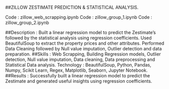 ##ZILLOW ZESTIMATE PREDICTION & STATISTICAL ANALYSIS.

Code : zillow_web_scrapping.ipynb
Code : zillow_group_1.ipynb
Code : zillow_group_2.ipynb

##Description : Built a linear regression model to predict the Zestimate’s followed by the statistical analysis using regression coefficients. Used BeautifulSoup to extract the property prices and other attributes. Performed Data Cleaning followed by Null value imputation, Outlier detection and data preparation.
##Skills : Web Scrapping, Building Regression models, Outlier detection, Null value imputation, Data cleaning, Data preprocessing and Statistical Data analysis.
Technology : BeautifulSoup, Python, Pandas, Numpy, Scikit Learn, Regex, Matplotlib, Seaborn, Jupyter Notebook.
##Results : Successfully built a linear regression model to predict the Zestimate and generated useful insights using regression coefficients.
